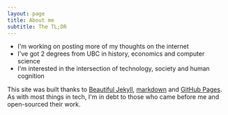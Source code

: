 ```yaml
---
layout: page
title: About me
subtitle: The TL;DR
---
```


- I'm working on posting more of my thoughts on the internet
- I've got 2 degrees from UBC in history, economics and computer science
- I'm interested in the intersection of technology, society and human cognition

This site was built thanks to [Beautiful Jekyll](https://deanattali.com/beautiful-jekyll/), [markdown](http://www.markdowntutorial.com/) and [GitHub Pages](https://pages.github.com/). As with most things in tech, I'm in debt to those who came before me and open-sourced their work.
